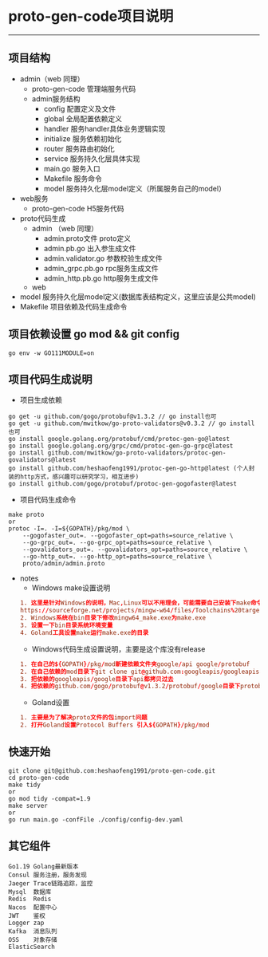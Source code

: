 # proto-gen-code项目说明
---

## 项目结构
- admin（web 同理）
  - proto-gen-code 管理端服务代码
  - admin服务结构
    - config 配置定义及文件
    - global 全局配置依赖定义
    - handler 服务handler具体业务逻辑实现
    - initialize 服务依赖初始化
    - router 服务路由初始化
    - service 服务持久化层具体实现
    - main.go 服务入口
    - Makefile 服务命令
    - model 服务持久化层model定义（所属服务自己的model）
- web服务
  - proto-gen-code H5服务代码
- proto代码生成
  - admin （web 同理）
    - admin.proto文件 proto定义
    - admin.pb.go 出入参生成文件
    - admin.validator.go 参数校验生成文件
    - admin_grpc.pb.go rpc服务生成文件
    - admin_http.pb.go http服务生成文件
  - web
- model 服务持久化层model定义(数据库表结构定义，这里应该是公共model)
- Makefile 项目依赖及代码生成命令

## 项目依赖设置 go mod && git config
```shell
go env -w GO111MODULE=on
```

## 项目代码生成说明
- 项目生成依赖
```shell
go get -u github.com/gogo/protobuf@v1.3.2 // go install也可
go get -u github.com/mwitkow/go-proto-validators@v0.3.2 // go install也可
go install google.golang.org/protobuf/cmd/protoc-gen-go@latest
go install google.golang.org/grpc/cmd/protoc-gen-go-grpc@latest
go install github.com/mwitkow/go-proto-validators/protoc-gen-govalidators@latest
go install github.com/heshaofeng1991/protoc-gen-go-http@latest (个人封装的http方式，感兴趣可以研究学习，相互进步)
go install github.com/gogo/protobuf/protoc-gen-gogofaster@latest
```
- 项目代码生成命令
```shell
make proto 
or 
protoc -I=. -I=${GOPATH}/pkg/mod \
    --gogofaster_out=. --gogofaster_opt=paths=source_relative \
    --go-grpc_out=. --go-grpc_opt=paths=source_relative \
    --govalidators_out=. --govalidators_opt=paths=source_relative \
    --go-http_out=. --go-http_opt=paths=source_relative \
    proto/admin/admin.proto
```
- notes
  - Windows make设置说明
  ```toml
  1. 这里是针对Windows的说明，Mac,Linux可以不用理会，可能需要自己安装下make命令,根据自己的系统版本去下载
  https://sourceforge.net/projects/mingw-w64/files/Toolchains%20targetting%20Win64/
  2. Windows系统在bin目录下修改mingw64_make.exe为make.exe
  3. 设置一下bin目录系统环境变量
  4. Goland工具设置make运行make.exe的目录
  ```
  - Windows代码生成设置说明，主要是这个库没有release
  ```toml
  1. 在自己的${GOPATH}/pkg/mod新建依赖文件夹google/api google/protobuf
  2. 在自己依赖的mod目录下git clone git@github.com:googleapis/googleapis.git
  3. 把依赖的googleapis/google目录下api都拷贝过去
  4. 把依赖的github.com/gogo/protobuf@v1.3.2/protobuf/google目录下protobuf都拷贝过去
  ```
  - Goland设置
  ```toml
  1. 主要是为了解决proto文件的包import问题
  2. 打开Goland设置Protocol Buffers 引入${GOPATH}/pkg/mod
  ```

## 快速开始
```shell
git clone git@github.com:heshaofeng1991/proto-gen-code.git
cd proto-gen-code
make tidy 
or 
go mod tidy -compat=1.9
make server 
or 
go run main.go -confFile ./config/config-dev.yaml
```

## 其它组件
```text
Go1.19 Golang最新版本
Consul 服务注册，服务发现
Jaeger Trace链路追踪，监控
Mysql  数据库
Redis  Redis
Nacos  配置中心
JWT    鉴权
Logger zap
Kafka  消息队列
OSS    对象存储
ElasticSearch
```